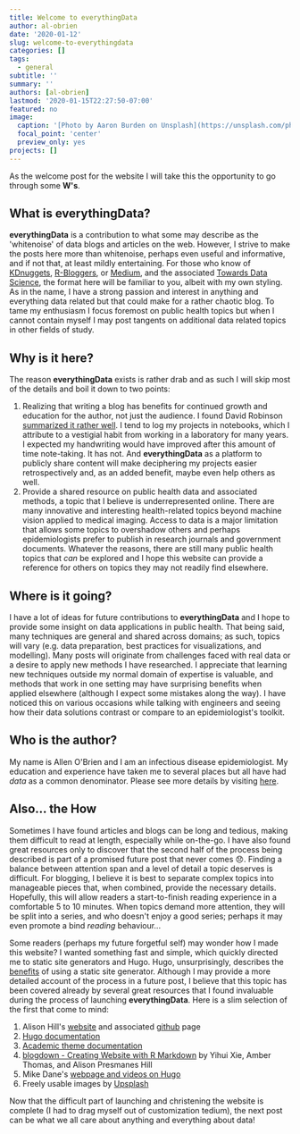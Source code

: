 ```yaml
---
title: Welcome to everythingData
author: al-obrien
date: '2020-01-12'
slug: welcome-to-everythingdata
categories: []
tags:
  - general
subtitle: ''
summary: ''
authors: [al-obrien]
lastmod: '2020-01-15T22:27:50-07:00'
featured: no
image:
  caption: '[Photo by Aaron Burden on Unsplash](https://unsplash.com/photos/AvqpdLRjABs)'
  focal_point: 'center'
  preview_only: yes
projects: []
---
```


As the welcome post for the website I will take this the opportunity to go through some **W's**.

## **What** is everythingData?
**everythingData** is a contribution to what some may describe as the 'whitenoise' of data blogs and articles on the web. However, I strive to make the posts here more than whitenoise, perhaps even useful and informative, and if not that, at least mildly entertaining. For those who know of [KDnuggets](https://www.kdnuggets.com/), [R-Bloggers](https://www.r-bloggers.com/tag/rblogs/), or [Medium](https://medium.com/), and the associated [Towards Data Science](https://towardsdatascience.com/), the format here will be familiar to you, albeit with my own styling. As in the name, I have a strong passion and interest in anything and everything data related but that could make for a rather chaotic blog. To tame my enthusiasm I focus foremost on public health topics but when I cannot contain myself I may post tangents on additional data related topics in other fields of study.

## **Why** is it here?
The reason **everythingData** exists is rather drab and as such I will skip most of the details and boil it down to two points:
1. Realizing that writing a blog has benefits for continued growth and education for the author, not just the audience. I found David Robinson [summarized it rather well](http://varianceexplained.org/r/start-blog/). I tend to log my projects in notebooks, which I attribute to a vestigial habit from working in a laboratory for many years. I expected my handwriting would have improved after this amount of time note-taking. It has not. And **everythingData** as a platform to publicly share content will make deciphering my projects easier retrospectively and, as an added benefit, maybe even help others as well.
1. Provide a shared resource on public health data and associated methods, a topic that I believe is underrepresented online. There are many innovative and interesting health-related topics beyond machine vision applied to medical imaging. Access to data is a major limitation that allows some topics to overshadow others and perhaps epidemiologists prefer to publish in research journals and government documents. Whatever the reasons, there are still many public health topics that *can* be explored and I hope this website can provide a reference for others on topics they may not readily find elsewhere.

## **Where** is it going?
I have a lot of ideas for future contributions to **everythingData** and I hope to provide some insight on data applications in public health. That being said, many techniques are general and shared across domains; as such, topics will vary (e.g. data preparation, best practices for visualizations, and modelling). Many posts will originate from challenges faced with real data or a desire to apply new methods I have researched. I appreciate that learning new techniques outside my normal domain of expertise is valuable, and methods that work in one setting may have surprising benefits when applied elsewhere (although I expect some mistakes along the way). I have noticed this on various occasions while talking with engineers and seeing how their data solutions contrast or compare to an epidemiologist's toolkit.

## **Who** is the author?
My name is Allen O'Brien and I am an infectious disease epidemiologist. My education and experience have taken me to several places but all have had *data* as a common denominator. Please see more details by visiting [here](/contact).

## Also... the **How**
Sometimes I have found articles and blogs can be long and tedious, making them difficult to read at length, especially while on-the-go. I have also found great resources only to discover that the second half of the process being described is part of a promised future post that never comes :disappointed:. Finding a balance between attention span and a level of detail a topic deserves is difficult. For blogging, I believe it is best to separate complex topics into manageable pieces that, when combined, provide the necessary details. Hopefully, this will allow readers a start-to-finish reading experience in a comfortable 5 to 10 minutes. When topics demand more attention, they will be split into a series, and who doesn't enjoy a good series; perhaps it may even promote a bind *reading* behaviour...

Some readers (perhaps my future forgetful self) may wonder how I made this website? I wanted something fast and simple, which quickly directed me to static site generators and Hugo. Hugo, unsurprisingly, describes the [benefits](https://gohugo.io/about/benefits/) of using a static site generator. Although I may provide a more detailed account of the process in a future post, I believe that this topic has been covered already by several great resources that I found invaluable during the process of launching **everythingData**. Here is a slim selection of the first that come to mind:

1. Alison Hill's [website](https://alison.rbind.io/) and associated [github](https://github.com/rbind/apreshill) page
1. [Hugo documentation](https://github.com/gohugoio/hugoDocs)
1. [Academic theme documentation](https://sourcethemes.com/academic/docs/)
1. [blogdown - Creating Website with R Markdown](https://bookdown.org/yihui/blogdown/) by Yihui Xie, Amber Thomas, and Alison Presmanes Hill
1. Mike Dane's [webpage and videos on Hugo](www.mikedane.com)
1. Freely usable images by [Upsplash](https://unsplash.com/)

Now that the difficult part of launching and christening the website is complete (I had to drag myself out of customization tedium), the next post can be what we all care about anything and everything about data!
